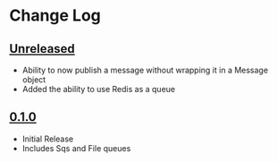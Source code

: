 Change Log
==========

## [Unreleased]
* Ability to now publish a message without wrapping it in a Message object
* Added the ability to use Redis as a queue


## [0.1.0]
* Initial Release
* Includes Sqs and File queues

[Unreleased]: https://github.com/dSpaceLabs/Queue/compare/v0.1.0...HEAD
[0.1.0]: https://github.com/dSpaceLabs/Queue/compare/e30e9cdec4368d13425509761b8dcc9fbdaea517...v0.1.0
